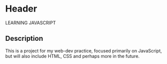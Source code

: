 # Header
LEARNING JAVASCRIPT


## Description
This is a project for my web-dev practice, focused primarily on JavaScript, but will also include HTML, CSS and perhaps more in the future.
